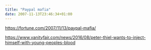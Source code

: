 ```yaml
---
title: "Paypal mafia"
date: 2007-11-13T23:46:34+01:00
---
```


https://fortune.com/2007/11/13/paypal-mafia/

https://www.vanityfair.com/news/2016/08/peter-thiel-wants-to-inject-himself-with-young-peoples-blood

